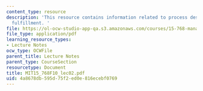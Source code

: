 ```yaml
---
content_type: resource
description: 'This resource contains information related to process design: order
  fulfillment. '
file: https://ol-ocw-studio-app-qa.s3.amazonaws.com/courses/15-768-management-of-services-concepts-design-and-delivery-fall-2010/4a8678db595d75f2ed0e816ecebf0769_MIT15_768F10_lec02.pdf
file_type: application/pdf
learning_resource_types:
- Lecture Notes
ocw_type: OCWFile
parent_title: Lecture Notes
parent_type: CourseSection
resourcetype: Document
title: MIT15_768F10_lec02.pdf
uid: 4a8678db-595d-75f2-ed0e-816ecebf0769
---
```

